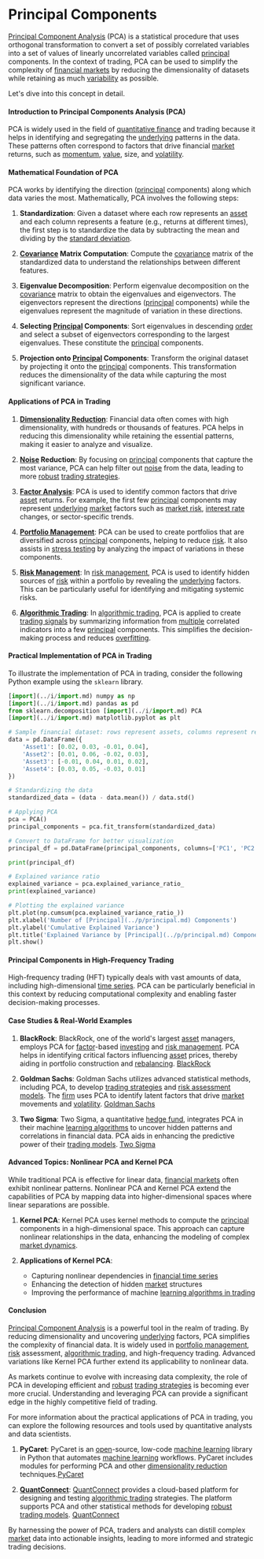 # Principal Components

[Principal Component Analysis](../p/principal_component_analysis_(pca).md) (PCA) is a statistical procedure that uses orthogonal transformation to convert a set of possibly correlated variables into a set of values of linearly uncorrelated variables called [principal](../p/principal.md) components. In the context of trading, PCA can be used to simplify the complexity of [financial markets](../f/financial_market.md) by reducing the dimensionality of datasets while retaining as much [variability](../v/variability.md) as possible.

Let's dive into this concept in detail.

#### Introduction to Principal Components Analysis (PCA)

PCA is widely used in the field of [quantitative finance](../q/quantitative_finance.md) and trading because it helps in identifying and segregating the [underlying](../u/underlying.md) patterns in the data. These patterns often correspond to factors that drive financial [market](../m/market.md) returns, such as [momentum](../m/momentum.md), [value](../v/value.md), size, and [volatility](../v/volatility.md).

#### Mathematical Foundation of PCA

PCA works by identifying the direction ([principal](../p/principal.md) components) along which data varies the most. Mathematically, PCA involves the following steps:

1. **Standardization**:
   Given a dataset where each row represents an [asset](../a/asset.md) and each column represents a feature (e.g., returns at different times), the first step is to standardize the data by subtracting the mean and dividing by the [standard deviation](../s/standard_deviation.md).

2. **[Covariance](../c/covariance.md) Matrix Computation**:
   Compute the [covariance](../c/covariance.md) matrix of the standardized data to understand the relationships between different features.

3. **Eigenvalue Decomposition**:
   Perform eigenvalue decomposition on the [covariance](../c/covariance.md) matrix to obtain the eigenvalues and eigenvectors. The eigenvectors represent the directions ([principal](../p/principal.md) components) while the eigenvalues represent the magnitude of variation in these directions.

4. **Selecting [Principal](../p/principal.md) Components**:
   Sort eigenvalues in descending [order](../o/order.md) and select a subset of eigenvectors corresponding to the largest eigenvalues. These constitute the [principal](../p/principal.md) components.

5. **Projection onto [Principal](../p/principal.md) Components**:
   Transform the original dataset by projecting it onto the [principal](../p/principal.md) components. This transformation reduces the dimensionality of the data while capturing the most significant variance.

#### Applications of PCA in Trading

1. **[Dimensionality Reduction](../d/dimensionality_reduction_in_trading.md)**:
   Financial data often comes with high dimensionality, with hundreds or thousands of features. PCA helps in reducing this dimensionality while retaining the essential patterns, making it easier to analyze and visualize.

2. **[Noise](../n/noise.md) Reduction**:
   By focusing on [principal](../p/principal.md) components that capture the most variance, PCA can help filter out [noise](../n/noise.md) from the data, leading to more [robust](../r/robust.md) [trading strategies](../t/trading_strategies.md).

3. **[Factor Analysis](../f/factor_analysis.md)**:
   PCA is used to identify common factors that drive [asset](../a/asset.md) returns. For example, the first few [principal](../p/principal.md) components may represent [underlying](../u/underlying.md) [market](../m/market.md) factors such as [market risk](../m/market_risk.md), [interest rate](../i/interest_rate.md) changes, or sector-specific trends.

4. **[Portfolio Management](../p/portfolio_management.md)**:
   PCA can be used to create portfolios that are diversified across [principal](../p/principal.md) components, helping to reduce [risk](../r/risk.md). It also assists in [stress testing](../s/stress_testing_in_trading.md) by analyzing the impact of variations in these components.

5. **[Risk Management](../r/risk_management.md)**:
   In [risk management](../r/risk_management.md), PCA is used to identify hidden sources of [risk](../r/risk.md) within a portfolio by revealing the [underlying](../u/underlying.md) factors. This can be particularly useful for identifying and mitigating systemic risks.

6. **[Algorithmic Trading](../a/algorithmic_trading.md)**:
   In [algorithmic trading](../a/algorithmic_trading.md), PCA is applied to create [trading signals](../t/trading_signals.md) by summarizing information from [multiple](../m/multiple.md) correlated indicators into a few [principal](../p/principal.md) components. This simplifies the decision-making process and reduces [overfitting](../o/overfitting.md).

#### Practical Implementation of PCA in Trading

To illustrate the implementation of PCA in trading, consider the following Python example using the `sklearn` library.

```python
[import](../i/import.md) numpy as np
[import](../i/import.md) pandas as pd
from sklearn.decomposition [import](../i/import.md) PCA
[import](../i/import.md) matplotlib.pyplot as plt

# Sample financial dataset: rows represent assets, columns represent returns at different times
data = pd.DataFrame({
    'Asset1': [0.02, 0.03, -0.01, 0.04],
    'Asset2': [0.01, 0.06, -0.02, 0.03],
    'Asset3': [-0.01, 0.04, 0.01, 0.02],
    'Asset4': [0.03, 0.05, -0.03, 0.01]
})

# Standardizing the data
standardized_data = (data - data.mean()) / data.std()

# Applying PCA
pca = PCA()
principal_components = pca.fit_transform(standardized_data)

# Convert to DataFrame for better visualization
principal_df = pd.DataFrame(principal_components, columns=['PC1', 'PC2', 'PC3', 'PC4'])

print(principal_df)

# Explained variance ratio
explained_variance = pca.explained_variance_ratio_
print(explained_variance)

# Plotting the explained variance
plt.plot(np.cumsum(pca.explained_variance_ratio_))
plt.xlabel('Number of [Principal](../p/principal.md) Components')
plt.ylabel('Cumulative Explained Variance')
plt.title('Explained Variance by [Principal](../p/principal.md) Components')
plt.show()
```

#### Principal Components in High-Frequency Trading

High-frequency trading (HFT) typically deals with vast amounts of data, including high-dimensional [time series](../t/time_series.md). PCA can be particularly beneficial in this context by reducing computational complexity and enabling faster decision-making processes.

#### Case Studies & Real-World Examples

1. **BlackRock**:
   BlackRock, one of the world's largest [asset](../a/asset.md) managers, employs PCA for [factor](../f/factor.md)-based [investing](../i/investing.md) and [risk management](../r/risk_management.md). PCA helps in identifying critical factors influencing [asset](../a/asset.md) prices, thereby aiding in portfolio construction and [rebalancing](../r/rebalancing.md). [BlackRock](https://www.blackrock.com/)

2. **Goldman Sachs**:
   Goldman Sachs utilizes advanced statistical methods, including PCA, to develop [trading strategies](../t/trading_strategies.md) and [risk assessment models](../r/risk_assessment_models.md). The [firm](../f/firm.md) uses PCA to identify latent factors that drive [market](../m/market.md) movements and [volatility](../v/volatility.md). [Goldman Sachs](https://www.goldmansachs.com/)

3. **Two Sigma**:
   Two Sigma, a quantitative [hedge fund](../h/hedge_fund.md), integrates PCA in their machine [learning algorithms](../l/learning_algorithms_in_trading.md) to uncover hidden patterns and correlations in financial data. PCA aids in enhancing the predictive power of their [trading models](../t/trading_models.md). [Two Sigma](https://www.twosigma.com/)

#### Advanced Topics: Nonlinear PCA and Kernel PCA

While traditional PCA is effective for linear data, [financial markets](../f/financial_market.md) often exhibit nonlinear patterns. Nonlinear PCA and Kernel PCA extend the capabilities of PCA by mapping data into higher-dimensional spaces where linear separations are possible.

1. **Kernel PCA**:
   Kernel PCA uses kernel methods to compute the [principal](../p/principal.md) components in a high-dimensional space. This approach can capture nonlinear relationships in the data, enhancing the modeling of complex [market dynamics](../m/market_dynamics.md).

2. **Applications of Kernel PCA**:
   - Capturing nonlinear dependencies in [financial time series](../f/financial_time_series.md)
   - Enhancing the detection of hidden [market](../m/market.md) structures
   - Improving the performance of machine [learning algorithms in trading](../l/learning_algorithms_in_trading.md)

#### Conclusion

[Principal Component Analysis](../p/principal_component_analysis_(pca).md) is a powerful tool in the realm of trading. By reducing dimensionality and uncovering [underlying](../u/underlying.md) factors, PCA simplifies the complexity of financial data. It is widely used in [portfolio management](../p/portfolio_management.md), [risk](../r/risk.md) assessment, [algorithmic trading](../a/algorithmic_trading.md), and high-frequency trading. Advanced variations like Kernel PCA further extend its applicability to nonlinear data.

As markets continue to evolve with increasing data complexity, the role of PCA in developing efficient and [robust](../r/robust.md) [trading strategies](../t/trading_strategies.md) is becoming ever more crucial. Understanding and leveraging PCA can provide a significant edge in the highly competitive field of trading.

For more information about the practical applications of PCA in trading, you can explore the following resources and tools used by quantitative analysts and data scientists.

1. **PyCaret**:
   PyCaret is an [open](../o/open.md)-source, low-code [machine learning](../m/machine_learning.md) library in Python that automates [machine learning](../m/machine_learning.md) workflows. PyCaret includes modules for performing PCA and other [dimensionality reduction](../d/dimensionality_reduction_in_trading.md) techniques.[PyCaret](https://www.pycaret.org/)
   
2. **[QuantConnect](../q/quantconnect.md)**:
   [QuantConnect](../q/quantconnect.md) provides a cloud-based platform for designing and testing [algorithmic trading](../a/algorithmic_trading.md) strategies. The platform supports PCA and other statistical methods for developing [robust](../r/robust.md) [trading models](../t/trading_models.md). [QuantConnect](https://www.quantconnect.com/)

By harnessing the power of PCA, traders and analysts can distill complex [market](../m/market.md) data into actionable insights, leading to more informed and strategic trading decisions.
